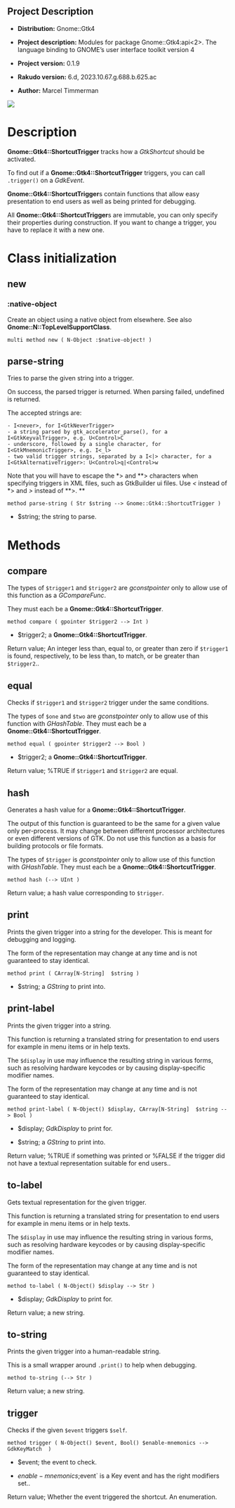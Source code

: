 Project Description
-------------------

  * **Distribution:** Gnome::Gtk4

  * **Project description:** Modules for package Gnome::Gtk4:api<2>. The language binding to GNOME’s user interface toolkit version 4

  * **Project version:** 0.1.9

  * **Rakudo version:** 6.d, 2023.10.67.g.688.b.625.ac

  * **Author:** Marcel Timmerman

![](images/shortcuttrigger.png)

Description
===========

**Gnome::Gtk4::ShortcutTrigger** tracks how a *GtkShortcut* should be activated.

To find out if a **Gnome::Gtk4::ShortcutTrigger** triggers, you can call `.trigger()` on a *GdkEvent*.

**Gnome::Gtk4::ShortcutTrigger**s contain functions that allow easy presentation to end users as well as being printed for debugging.

All **Gnome::Gtk4::ShortcutTrigger**s are immutable, you can only specify their properties during construction. If you want to change a trigger, you have to replace it with a new one.

Class initialization
====================

new
---

### :native-object

Create an object using a native object from elsewhere. See also **Gnome::N::TopLevelSupportClass**.

    multi method new ( N-Object :$native-object! )

parse-string
------------

Tries to parse the given string into a trigger.

On success, the parsed trigger is returned. When parsing failed, undefined is returned.

The accepted strings are:

    - I<never>, for I<GtkNeverTrigger>
    - a string parsed by gtk_accelerator_parse(), for a I<GtkKeyvalTrigger>, e.g. U<Control>C
    - underscore, followed by a single character, for I<GtkMnemonicTrigger>, e.g. I<_l>
    - two valid trigger strings, separated by a I<|> character, for a
    I<GtkAlternativeTrigger>: U<Control>q|<Control>w

Note that you will have to escape the *> and **> characters when specifying triggers in XML files, such as GtkBuilder ui files. Use *&lt;* instead of *> and *&gt;* instead of **>. **

    method parse-string ( Str $string --> Gnome::Gtk4::ShortcutTrigger )

  * $string; the string to parse.

Methods
=======

compare
-------

The types of `$trigger1` and `$trigger2` are *gconstpointer* only to allow use of this function as a *GCompareFunc*.

They must each be a **Gnome::Gtk4::ShortcutTrigger**.

    method compare ( gpointer $trigger2 --> Int )

  * $trigger2; a **Gnome::Gtk4::ShortcutTrigger**.

Return value; An integer less than, equal to, or greater than zero if `$trigger1` is found, respectively, to be less than, to match, or be greater than `$trigger2`.. 

equal
-----

Checks if `$trigger1` and `$trigger2` trigger under the same conditions.

The types of `$one` and `$two` are *gconstpointer* only to allow use of this function with *GHashTable*. They must each be a **Gnome::Gtk4::ShortcutTrigger**.

    method equal ( gpointer $trigger2 --> Bool )

  * $trigger2; a **Gnome::Gtk4::ShortcutTrigger**.

Return value; %TRUE if `$trigger1` and `$trigger2` are equal. 

hash
----

Generates a hash value for a **Gnome::Gtk4::ShortcutTrigger**.

The output of this function is guaranteed to be the same for a given value only per-process. It may change between different processor architectures or even different versions of GTK. Do not use this function as a basis for building protocols or file formats.

The types of `$trigger` is *gconstpointer* only to allow use of this function with *GHashTable*. They must each be a **Gnome::Gtk4::ShortcutTrigger**.

    method hash (--> UInt )

Return value; a hash value corresponding to `$trigger`. 

print
-----

Prints the given trigger into a string for the developer. This is meant for debugging and logging.

The form of the representation may change at any time and is not guaranteed to stay identical.

    method print ( CArray[N-String]  $string )

  * $string; a *GString* to print into.

print-label
-----------

Prints the given trigger into a string.

This function is returning a translated string for presentation to end users for example in menu items or in help texts.

The `$display` in use may influence the resulting string in various forms, such as resolving hardware keycodes or by causing display-specific modifier names.

The form of the representation may change at any time and is not guaranteed to stay identical.

    method print-label ( N-Object() $display, CArray[N-String]  $string --> Bool )

  * $display; *GdkDisplay* to print for.

  * $string; a *GString* to print into.

Return value; %TRUE if something was printed or %FALSE if the trigger did not have a textual representation suitable for end users.. 

to-label
--------

Gets textual representation for the given trigger.

This function is returning a translated string for presentation to end users for example in menu items or in help texts.

The `$display` in use may influence the resulting string in various forms, such as resolving hardware keycodes or by causing display-specific modifier names.

The form of the representation may change at any time and is not guaranteed to stay identical.

    method to-label ( N-Object() $display --> Str )

  * $display; *GdkDisplay* to print for.

Return value; a new string. 

to-string
---------

Prints the given trigger into a human-readable string.

This is a small wrapper around `.print()` to help when debugging.

    method to-string (--> Str )

Return value; a new string. 

trigger
-------

Checks if the given `$event` triggers `$self`.

    method trigger ( N-Object() $event, Bool() $enable-mnemonics --> GdkKeyMatch  )

  * $event; the event to check.

  * $enable-mnemonics; %TRUE if mnemonics should trigger. Usually the value of this property is determined by checking that the passed in `$event` is a Key event and has the right modifiers set..

Return value; Whether the event triggered the shortcut. An enumeration.
